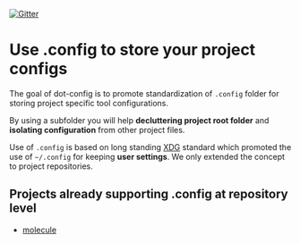 [![Gitter](https://badges.gitter.im/dot-config/community.svg)](https://gitter.im/dot-config/community?utm_source=badge&utm_medium=badge&utm_campaign=pr-badge)

# Use .config to store your project configs

The goal of dot-config is to promote standardization of `.config` folder
for storing project specific tool configurations.

By using a subfolder you will help **decluttering project root folder**
and **isolating configuration** from other project files.

Use of `.config` is based on long standing [XDG](https://specifications.freedesktop.org/basedir-spec/basedir-spec-latest.html)
standard which promoted the use of `~/.config` for keeping **user settings**.
We only extended the concept to project repositories.

## Projects already supporting .config at repository level

- [molecule](https://molecule.readthedocs.io/en/latest/)
